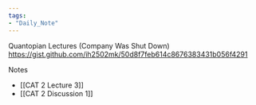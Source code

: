 ```yaml
---
tags:  
- "Daily_Note"  
---
```

  
Quantopian Lectures (Company Was Shut Down)  
https://gist.github.com/ih2502mk/50d8f7feb614c8676383431b056f4291  
  
Notes  
- [[CAT 2 Lecture 3]]  
- [[CAT 2 Discussion 1]]  
